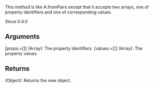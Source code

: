 This method is like A.fromPairs except that it accepts two arrays, one of property identifiers and one of corresponding values.

Since
0.4.0

##  Arguments

[props:=[]] (Array): The property identifiers.
[values:=[]] (Array): The property values.


## Returns

(Object): Returns the new object.
